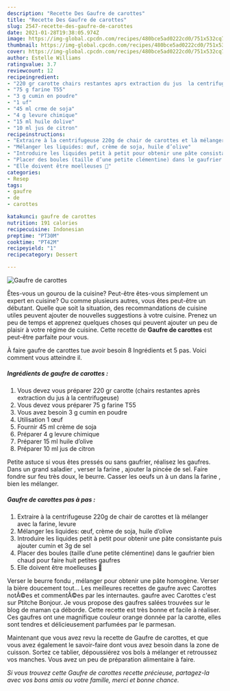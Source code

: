 ```yaml
---
description: "Recette Des Gaufre de carottes"
title: "Recette Des Gaufre de carottes"
slug: 2547-recette-des-gaufre-de-carottes
date: 2021-01-28T19:38:05.974Z
image: https://img-global.cpcdn.com/recipes/480bce5ad0222cd0/751x532cq70/gaufre-de-carottes-photo-principale-de-la-recette.jpg
thumbnail: https://img-global.cpcdn.com/recipes/480bce5ad0222cd0/751x532cq70/gaufre-de-carottes-photo-principale-de-la-recette.jpg
cover: https://img-global.cpcdn.com/recipes/480bce5ad0222cd0/751x532cq70/gaufre-de-carottes-photo-principale-de-la-recette.jpg
author: Estelle Williams
ratingvalue: 3.7
reviewcount: 12
recipeingredient:
- "220 gr carotte chairs restantes aprs extraction du jus  la centrifugeuse"
- "75 g farine T55"
- "3 g cumin en poudre"
- "1 uf"
- "45 ml crme de soja"
- "4 g levure chimique"
- "15 ml huile dolive"
- "10 ml jus de citron"
recipeinstructions:
- "Extraire à la centrifugeuse 220g de chair de carottes et là mélanger avec la farine, levure"
- "Mélanger les liquides: œuf, crème de soja, huile d’olive"
- "Introduire les liquides petit à petit pour obtenir une pâte consistante puis ajouter cumin et 3g de sel"
- "Placer des boules (taille d’une petite clémentine) dans le gaufrier bien chaud pour faire huit petites gaufres"
- "Elle doivent être moelleuses 🤗"
categories:
- Resep
tags:
- gaufre
- de
- carottes

katakunci: gaufre de carottes 
nutrition: 191 calories
recipecuisine: Indonesian
preptime: "PT30M"
cooktime: "PT42M"
recipeyield: "1"
recipecategory: Dessert

---
```



![Gaufre de carottes](https://img-global.cpcdn.com/recipes/480bce5ad0222cd0/751x532cq70/gaufre-de-carottes-photo-principale-de-la-recette.jpg)

Êtes-vous un gourou de la cuisine? Peut-être êtes-vous simplement un expert en cuisine? Ou comme plusieurs autres, vous êtes peut-être un débutant. Quelle que soit la situation, des recommandations de cuisine utiles peuvent ajouter de nouvelles suggestions à votre cuisine. Prenez un peu de temps et apprenez quelques choses qui peuvent ajouter un peu de plaisir à votre régime de cuisine. Cette recette de <strong> Gaufre de carottes </strong> est peut-être parfaite pour vous.

<!--inarticleads1-->

À faire gaufre de carottes tue avoir besoin 8 Ingrédients et 5 pas. Voici comment vous atteindre il.

##### Ingrédients de gaufre de carottes :

1. Vous devez vous préparer 220 gr carotte (chairs restantes après extraction du jus à la centrifugeuse)
1. Vous devez vous préparer 75 g farine T55
1. Vous avez besoin 3 g cumin en poudre
1. Utilisation 1 œuf
1. Fournir 45 ml crème de soja
1. Préparer 4 g levure chimique
1. Préparer 15 ml huile d’olive
1. Préparer 10 ml jus de citron


Petite astuce si vous êtes pressés ou sans gaufrier, réalisez les gaufres. Dans un grand saladier , verser la farine , ajouter la pincée de sel. Faire fondre sur feu très doux, le beurre. Casser les oeufs un à un dans la farine , bien les mélanger. 

<!--inarticleads2-->

##### Gaufre de carottes pas à pas :

1. Extraire à la centrifugeuse 220g de chair de carottes et là mélanger avec la farine, levure
1. Mélanger les liquides: œuf, crème de soja, huile d’olive
1. Introduire les liquides petit à petit pour obtenir une pâte consistante puis ajouter cumin et 3g de sel
1. Placer des boules (taille d’une petite clémentine) dans le gaufrier bien chaud pour faire huit petites gaufres
1. Elle doivent être moelleuses 🤗


Verser le beurre fondu , mélanger pour obtenir une pâte homogène. Verser la bière doucement tout… Les meilleures recettes de gaufre avec Carottes notÃ©es et commentÃ©es par les internautes. gaufre avec Carottes c&#39;est sur Ptitche Bonjour. Je vous propose des gaufres salées trouvées sur le blog de maman ça déborde. Cette recette est très bonne et facile à réaliser. Ces gaufres ont une magnifique couleur orange donnée par la carotte, elles sont tendres et délicieusement parfumées par le parmesan. 

<!--inarticleads1-->

<p>
Maintenant que vous avez revu la recette de Gaufre de carottes, et que vous avez également le savoir-faire dont vous avez besoin dans la zone de cuisson. Sortez ce tablier, dépoussiérez vos bols à mélanger et retroussez vos manches. Vous avez un peu de préparation alimentaire à faire.
</p>

<p>
<i>Si vous trouvez cette Gaufre de carottes recette précieuse, partagez-la avec vos bons amis ou votre famille, merci et bonne chance.</i>
</p>
